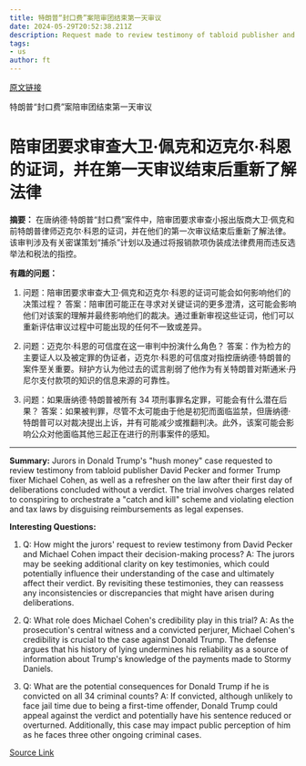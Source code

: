 ```yaml
---
title: 特朗普“封口费”案陪审团结束第一天审议
date: 2024-05-29T20:52:38.211Z
description: Request made to review testimony of tabloid publisher and former president’s fixer along with a refresher on the law
tags: 
- us
author: ft
---
```


[原文链接](https://ft.com/content/0db07c5b-ebe8-4e35-8642-4c8415d5ec55)

特朗普“封口费”案陪审团结束第一天审议

# 陪审团要求审查大卫·佩克和迈克尔·科恩的证词，并在第一天审议结束后重新了解法律

**摘要：**
在唐纳德·特朗普“封口费”案件中，陪审团要求审查小报出版商大卫·佩克和前特朗普律师迈克尔·科恩的证词，并在他们的第一次审议结束后重新了解法律。该审判涉及有关密谋策划“捕杀”计划以及通过将报销款项伪装成法律费用而违反选举法和税法的指控。

**有趣的问题：**

1. 问题：陪审团要求审查大卫·佩克和迈克尔·科恩的证词可能会如何影响他们的决策过程？
   答案：陪审团可能正在寻求对关键证词的更多澄清，这可能会影响他们对该案的理解并最终影响他们的裁决。通过重新审视这些证词，他们可以重新评估审议过程中可能出现的任何不一致或差异。

2. 问题：迈克尔·科恩的可信度在这一审判中扮演什么角色？
   答案：作为检方的主要证人以及被定罪的伪证者，迈克尔·科恩的可信度对指控唐纳德·特朗普的案件至关重要。辩护方认为他过去的谎言削弱了他作为有关特朗普对斯通米·丹尼尔支付款项的知识的信息来源的可靠性。

3. 问题：如果唐纳德·特朗普被所有 34 项刑事罪名定罪，可能会有什么潜在后果？
   答案：如果被判罪，尽管不太可能由于他是初犯而面临监禁，但唐纳德·特朗普可以对裁决提出上诉，并有可能减少或推翻判决。此外，该案可能会影响公众对他面临其他三起正在进行的刑事案件的感知。

---

**Summary:**
Jurors in Donald Trump's "hush money" case requested to review testimony from tabloid publisher David Pecker and former Trump fixer Michael Cohen, as well as a refresher on the law after their first day of deliberations concluded without a verdict. The trial involves charges related to conspiring to orchestrate a "catch and kill" scheme and violating election and tax laws by disguising reimbursements as legal expenses.

**Interesting Questions:**
1. Q: How might the jurors' request to review testimony from David Pecker and Michael Cohen impact their decision-making process?
   A: The jurors may be seeking additional clarity on key testimonies, which could potentially influence their understanding of the case and ultimately affect their verdict. By revisiting these testimonies, they can reassess any inconsistencies or discrepancies that might have arisen during deliberations.
   
2. Q: What role does Michael Cohen's credibility play in this trial?
   A: As the prosecution's central witness and a convicted perjurer, Michael Cohen's credibility is crucial to the case against Donald Trump. The defense argues that his history of lying undermines his reliability as a source of information about Trump's knowledge of the payments made to Stormy Daniels.
   
3. Q: What are the potential consequences for Donald Trump if he is convicted on all 34 criminal counts?
   A: If convicted, although unlikely to face jail time due to being a first-time offender, Donald Trump could appeal against the verdict and potentially have his sentence reduced or overturned. Additionally, this case may impact public perception of him as he faces three other ongoing criminal cases.

[Source Link](https://ft.com/content/0db07c5b-ebe8-4e35-8642-4c8415d5ec55)

